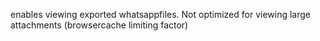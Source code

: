 enables viewing exported whatsappfiles. Not optimized for viewing large attachments (browsercache limiting factor)
